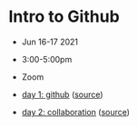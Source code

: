 # Intro to Github
- Jun 16-17 2021
- 3:00-5:00pm
- Zoom

- [day 1: github](https://flatironinstitute.github.io/learn-sciware-dev/15_IntroGithub/slides1.html) ([source](day1.md))
- [day 2: collaboration](https://flatironinstitute.github.io/learn-sciware-dev/15_IntroGithub/slides2.html) ([source](day2.md))
